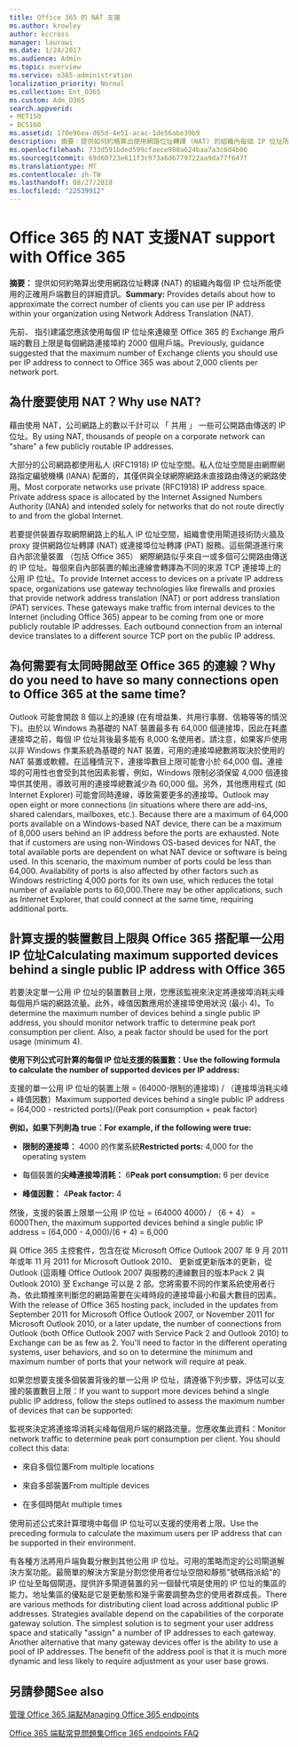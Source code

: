 ```yaml
---
title: Office 365 的 NAT 支援
ms.author: krowley
author: kccross
manager: laurawi
ms.date: 1/24/2017
ms.audience: Admin
ms.topic: overview
ms.service: o365-administration
localization_priority: Normal
ms.collection: Ent_O365
ms.custom: Adm_O365
search.appverid:
- MET150
- BCS160
ms.assetid: 170e96ea-d65d-4e51-acac-1de56abe39b9
description: 摘要：提供如何約略算出使用網路位址轉譯 (NAT) 的組織內每個 IP 位址所能使用的正確用戶端數目的詳細資訊。
ms.openlocfilehash: 733d591bded599cfaece988a624baa7a3c0d4b06
ms.sourcegitcommit: 69d60723e611f3c973a6d6779722aa9da77f647f
ms.translationtype: MT
ms.contentlocale: zh-TW
ms.lasthandoff: 08/27/2018
ms.locfileid: "22539912"
---
```

# <a name="nat-support-with-office-365"></a><span data-ttu-id="a5bb9-103">Office 365 的 NAT 支援</span><span class="sxs-lookup"><span data-stu-id="a5bb9-103">NAT support with Office 365</span></span>

 <span data-ttu-id="a5bb9-104">**摘要：** 提供如何約略算出使用網路位址轉譯 (NAT) 的組織內每個 IP 位址所能使用的正確用戶端數目的詳細資訊。</span><span class="sxs-lookup"><span data-stu-id="a5bb9-104">**Summary:** Provides details about how to approximate the correct number of clients you can use per IP address within your organization using Network Address Translation (NAT).</span></span> 
  
<span data-ttu-id="a5bb9-105">先前、 指引建議您應該使用每個 IP 位址來連線至 Office 365 的 Exchange 用戶端的數目上限是每個網路連接埠約 2000 個用戶端。</span><span class="sxs-lookup"><span data-stu-id="a5bb9-105">Previously, guidance suggested that the maximum number of Exchange clients you should use per IP address to connect to Office 365 was about 2,000 clients per network port.</span></span>
  
## <a name="why-use-nat"></a><span data-ttu-id="a5bb9-106">為什麼要使用 NAT？</span><span class="sxs-lookup"><span data-stu-id="a5bb9-106">Why use NAT?</span></span>

<span data-ttu-id="a5bb9-107">藉由使用 NAT，公司網路上的數以千計可以 「 共用 」 一些可公開路由傳送的 IP 位址。</span><span class="sxs-lookup"><span data-stu-id="a5bb9-107">By using NAT, thousands of people on a corporate network can "share" a few publicly routable IP addresses.</span></span>
  
<span data-ttu-id="a5bb9-p101">大部分的公司網路都使用私人 (RFC1918) IP 位址空間。私人位址空間是由網際網路指定編號機構 (IANA) 配置的，其僅供與全球網際網路未直接路由傳送的網路使用。</span><span class="sxs-lookup"><span data-stu-id="a5bb9-p101">Most corporate networks use private (RFC1918) IP address space. Private address space is allocated by the Internet Assigned Numbers Authority (IANA) and intended solely for networks that do not route directly to and from the global Internet.</span></span>
  
<span data-ttu-id="a5bb9-p102">若要提供裝置存取網際網路上的私人 IP 位址空間，組織會使用閘道技術防火牆及 proxy 提供網路位址轉譯 (NAT) 或連接埠位址轉譯 (PAT) 服務。這些閘道進行來自內部流量裝置 （包括 Office 365） 網際網路似乎來自一或多個可公開路由傳送的 IP 位址。每個來自內部裝置的輸出連線會轉譯為不同的來源 TCP 連接埠上的公用 IP 位址。</span><span class="sxs-lookup"><span data-stu-id="a5bb9-p102">To provide Internet access to devices on a private IP address space, organizations use gateway technologies like firewalls and proxies that provide network address translation (NAT) or port address translation (PAT) services. These gateways make traffic from internal devices to the Internet (including Office 365) appear to be coming from one or more publicly routable IP addresses. Each outbound connection from an internal device translates to a different source TCP port on the public IP address.</span></span> 
  
## <a name="why-do-you-need-to-have-so-many-connections-open-to-office-365-at-the-same-time"></a><span data-ttu-id="a5bb9-113">為何需要有太同時開啟至 Office 365 的連線？</span><span class="sxs-lookup"><span data-stu-id="a5bb9-113">Why do you need to have so many connections open to Office 365 at the same time?</span></span>

<span data-ttu-id="a5bb9-p103">Outlook 可能會開啟 8 個以上的連線 (在有增益集、共用行事曆、信箱等等的情況下)。由於以 Windows 為基礎的 NAT 裝置最多有 64,000 個連接埠，因此在耗盡連接埠之前，每個 IP 位址背後最多能有 8,000 名使用者。請注意，如果客戶使用以非 Windows 作業系統為基礎的 NAT 裝置，可用的連接埠總數將取決於使用的 NAT 裝置或軟體。在這種情況下，連接埠數目上限可能會小於 64,000 個。連接埠的可用性也會受到其他因素影響，例如，Windows 限制必須保留 4,000 個連接埠供其使用，導致可用的連接埠總數減少為 60,000 個。另外，其他應用程式 (如 Internet Explorer) 可能會同時連線，導致需要更多的連接埠。</span><span class="sxs-lookup"><span data-stu-id="a5bb9-p103">Outlook may open eight or more connections (in situations where there are add-ins, shared calendars, mailboxes, etc.). Because there are a maximum of 64,000 ports available on a Windows-based NAT device, there can be a maximum of 8,000 users behind an IP address before the ports are exhausted. Note that if customers are using non-Windows OS-based devices for NAT, the total available ports are dependent on what NAT device or software is being used. In this scenario, the maximum number of ports could be less than 64,000. Availability of ports is also affected by other factors such as Windows restricting 4,000 ports for its own use, which reduces the total number of available ports to 60,000.There may be other applications, such as Internet Explorer, that could connect at the same time, requiring additional ports.</span></span>
  
## <a name="calculating-maximum-supported-devices-behind-a-single-public-ip-address-with-office-365"></a><span data-ttu-id="a5bb9-119">計算支援的裝置數目上限與 Office 365 搭配單一公用 IP 位址</span><span class="sxs-lookup"><span data-stu-id="a5bb9-119">Calculating maximum supported devices behind a single public IP address with Office 365</span></span>

<span data-ttu-id="a5bb9-p104">若要決定單一公用 IP 位址的裝置數目上限，您應該監視來決定將連接埠消耗尖峰每個用戶端的網路流量。此外，峰值因數應用於連接埠使用狀況 (最小 4)。</span><span class="sxs-lookup"><span data-stu-id="a5bb9-p104">To determine the maximum number of devices behind a single public IP address, you should monitor network traffic to determine peak port consumption per client. Also, a peak factor should be used for the port usage (minimum 4).</span></span> 
  
 <span data-ttu-id="a5bb9-122">**使用下列公式可計算的每個 IP 位址支援的裝置數：**</span><span class="sxs-lookup"><span data-stu-id="a5bb9-122">**Use the following formula to calculate the number of supported devices per IP address:**</span></span>
  
<span data-ttu-id="a5bb9-123">支援的單一公用 IP 位址的裝置上限 = (64000-限制的連接埠) / （連接埠消耗尖峰 + 峰值因數）</span><span class="sxs-lookup"><span data-stu-id="a5bb9-123">Maximum supported devices behind a single public IP address = (64,000 - restricted ports)/(Peak port consumption + peak factor)</span></span>
  
 <span data-ttu-id="a5bb9-124">**例如，如果下列則為 true：**</span><span class="sxs-lookup"><span data-stu-id="a5bb9-124">**For example, if the following were true:**</span></span>
  
- <span data-ttu-id="a5bb9-125">**限制的連接埠：** 4000 的作業系統</span><span class="sxs-lookup"><span data-stu-id="a5bb9-125">**Restricted ports:** 4,000 for the operating system</span></span> 
    
- <span data-ttu-id="a5bb9-126">每個裝置的**尖峰連接埠消耗：** 6</span><span class="sxs-lookup"><span data-stu-id="a5bb9-126">**Peak port consumption:** 6 per device</span></span> 
    
- <span data-ttu-id="a5bb9-127">**峰值因數：** 4</span><span class="sxs-lookup"><span data-stu-id="a5bb9-127">**Peak factor:** 4</span></span> 
    
<span data-ttu-id="a5bb9-128">然後，支援的裝置上限單一公用 IP 位址 = (64000 4000) / （6 + 4） = 6000</span><span class="sxs-lookup"><span data-stu-id="a5bb9-128">Then, the maximum supported devices behind a single public IP address = (64,000 - 4,000)/(6 + 4) = 6,000</span></span>
  
<span data-ttu-id="a5bb9-p105">與 Office 365 主控套件，包含在從 Microsoft Office Outlook 2007 年 9 月 2011年或年 11 月 2011 for Microsoft Outlook 2010、 更新或更新版本的更新，從 Outlook (這兩種 Office Outlook 2007 與服務的連線數目的版本Pack 2 與 Outlook 2010) 至 Exchange 可以是 2 部。您將需要不同的作業系統使用者行為，依此類推來判斷您的網路需要在尖峰時段的連接埠最小和最大數目的因素。</span><span class="sxs-lookup"><span data-stu-id="a5bb9-p105">With the release of Office 365 hosting pack, included in the updates from September 2011 for Microsoft Office Outlook 2007, or November 2011 for Microsoft Outlook 2010, or a later update, the number of connections from Outlook (both Office Outlook 2007 with Service Pack 2 and Outlook 2010) to Exchange can be as few as 2. You'll need to factor in the different operating systems, user behaviors, and so on to determine the minimum and maximum number of ports that your network will require at peak.</span></span>
  
<span data-ttu-id="a5bb9-131">如果您想要支援多個裝置背後的單一公用 IP 位址，請遵循下列步驟，評估可以支援的裝置數目上限：</span><span class="sxs-lookup"><span data-stu-id="a5bb9-131">If you want to support more devices behind a single public IP address, follow the steps outlined to assess the maximum number of devices that can be supported:</span></span>
  
<span data-ttu-id="a5bb9-p106">監視來決定將連接埠消耗尖峰每個用戶端的網路流量。您應收集此資料：</span><span class="sxs-lookup"><span data-stu-id="a5bb9-p106">Monitor network traffic to determine peak port consumption per client. You should collect this data:</span></span>
  
- <span data-ttu-id="a5bb9-134">來自多個位置</span><span class="sxs-lookup"><span data-stu-id="a5bb9-134">From multiple locations</span></span>
    
- <span data-ttu-id="a5bb9-135">來自多部裝置</span><span class="sxs-lookup"><span data-stu-id="a5bb9-135">From multiple devices</span></span>
    
- <span data-ttu-id="a5bb9-136">在多個時間</span><span class="sxs-lookup"><span data-stu-id="a5bb9-136">At multiple times</span></span>
    
<span data-ttu-id="a5bb9-137">使用前述公式來計算環境中每個 IP 位址可以支援的使用者上限。</span><span class="sxs-lookup"><span data-stu-id="a5bb9-137">Use the preceding formula to calculate the maximum users per IP address that can be supported in their environment.</span></span>
  
<span data-ttu-id="a5bb9-p107">有各種方法將用戶端負載分散到其他公用 IP 位址。可用的策略而定的公司閘道解決方案功能。最簡單的解決方案是分割您使用者位址空間和靜態"號碼指派給"的 IP 位址至每個閘道。提供許多閘道裝置的另一個替代項是使用的 IP 位址的集區的能力。地址集區的優點是它是更動態和幾乎需要調整為您的使用者群成長。</span><span class="sxs-lookup"><span data-stu-id="a5bb9-p107">There are various methods for distributing client load across additional public IP addresses. Strategies available depend on the capabilities of the corporate gateway solution. The simplest solution is to segment your user address space and statically "assign" a number of IP addresses to each gateway. Another alternative that many gateway devices offer is the ability to use a pool of IP addresses. The benefit of the address pool is that it is much more dynamic and less likely to require adjustment as your user base grows.</span></span>
  
## <a name="see-also"></a><span data-ttu-id="a5bb9-143">另請參閱</span><span class="sxs-lookup"><span data-stu-id="a5bb9-143">See also</span></span>

[<span data-ttu-id="a5bb9-144">管理 Office 365 端點</span><span class="sxs-lookup"><span data-stu-id="a5bb9-144">Managing Office 365 endpoints</span></span>](https://support.office.com/article/99cab9d4-ef59-4207-9f2b-3728eb46bf9a)
  
[<span data-ttu-id="a5bb9-145">Office 365 端點常見問題集</span><span class="sxs-lookup"><span data-stu-id="a5bb9-145">Office 365 endpoints FAQ</span></span>](https://support.office.com/article/d4088321-1c89-4b96-9c99-54c75cae2e6d)

